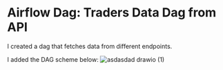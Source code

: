 # Airflow Dag: Traders Data Dag from API 

I created a dag that fetches data from different endpoints.

I added the DAG scheme below:
![asdasdad drawio (1)](https://user-images.githubusercontent.com/55916170/187482445-918f1547-f77e-4f2d-937d-b67b829f6f56.png)
